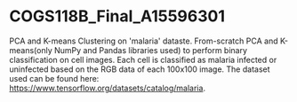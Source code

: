 # COGS118B_Final_A15596301
PCA and K-means Clustering on 'malaria' dataste.
From-scratch PCA and K-means(only NumPy and Pandas libraries used) to perform binary classification on cell images. Each cell is classified as malaria infected or uninfected based on the RGB data of each 100x100 image. The dataset used can be found here: 
https://www.tensorflow.org/datasets/catalog/malaria.
